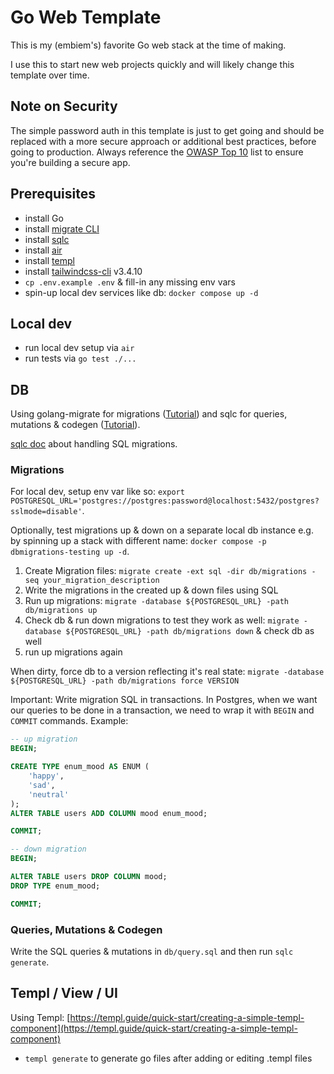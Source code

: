 # Go Web Template

This is my (embiem's) favorite Go web stack at the time of making.

I use this to start new web projects quickly and will likely change this template over time.

## Note on Security

The simple password auth in this template is just to get going and should be replaced with a more secure approach or additional best practices, before going to production. Always reference the [OWASP Top 10](https://owasp.org/www-project-top-ten/) list to ensure you're building a secure app.

## Prerequisites

- install Go
- install [migrate CLI](https://github.com/golang-migrate/migrate/tree/master/cmd/migrate)
- install [sqlc](https://docs.sqlc.dev/en/stable/overview/install.html)
- install [air](https://github.com/air-verse/air#installation)
- install [templ](https://templ.guide/quick-start/installation)
- install [tailwindcss-cli](https://tailwindcss.com/blog/standalone-cli) v3.4.10
- `cp .env.example .env` & fill-in any missing env vars
- spin-up local dev services like db: `docker compose up -d`


## Local dev

- run local dev setup via `air`
- run tests via `go test ./...`

## DB

Using golang-migrate for migrations ([Tutorial](https://github.com/golang-migrate/migrate/blob/master/database/postgres/TUTORIAL.md)) and sqlc for queries, mutations & codegen ([Tutorial](https://docs.sqlc.dev/en/stable/tutorials/getting-started-postgresql.html)).

[sqlc doc](https://docs.sqlc.dev/en/stable/howto/ddl.html) about handling SQL migrations.

### Migrations

For local dev, setup env var like so: `export POSTGRESQL_URL='postgres://postgres:password@localhost:5432/postgres?sslmode=disable'`.

Optionally, test migrations up & down on a separate local db instance e.g. by spinning up a stack with different name: `docker compose -p dbmigrations-testing up -d`.

1. Create Migration files: `migrate create -ext sql -dir db/migrations -seq your_migration_description`
2. Write the migrations in the created up & down files using SQL
3. Run up migrations: `migrate -database ${POSTGRESQL_URL} -path db/migrations up`
4. Check db & run down migrations to test they work as well: `migrate -database ${POSTGRESQL_URL} -path db/migrations down` & check db as well
5. run up migrations again

When dirty, force db to a version reflecting it's real state: `migrate -database ${POSTGRESQL_URL} -path db/migrations force VERSION`

Important: Write migration SQL in transactions. In Postgres, when we want our queries to be done in a transaction, we need to wrap it with `BEGIN` and `COMMIT` commands. Example:

```sql
-- up migration
BEGIN;

CREATE TYPE enum_mood AS ENUM (
	'happy',
	'sad',
	'neutral'
);
ALTER TABLE users ADD COLUMN mood enum_mood;

COMMIT;
```

```sql
-- down migration
BEGIN;

ALTER TABLE users DROP COLUMN mood;
DROP TYPE enum_mood;

COMMIT;
```

### Queries, Mutations & Codegen

Write the SQL queries & mutations in `db/query.sql` and then run `sqlc generate`.


## Templ / View / UI

Using Templ: [https://templ.guide/quick-start/creating-a-simple-templ-component](https://templ.guide/quick-start/creating-a-simple-templ-component)

- `templ generate` to generate go files after adding or editing .templ files
